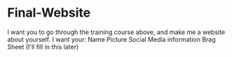 # Final-Website
I want you to go through the training course above, and make me a website about yourself.  I want your:  Name Picture Social Media information Brag Sheet (I'll fill in this later)
